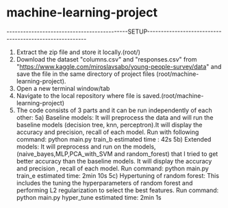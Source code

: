 # machine-learning-project
--------------------------------------------SETUP--------------------------------------------------------
1) Extract the zip file and store it locally.(root/)
2) Download the dataset "columns.csv" and "responses.csv" from "https://www.kaggle.com/miroslavsabo/young-people-survey/data" and save the file in the same directory of project files (root/machine-learning-project).
3) Open a new terminal window/tab
4) Navigate to the local repository where file is saved.(root/machine-learning-project) 
5) The code consists of 3 parts and it can be run independently of each other:
5a) Baseline models: It will preprocess the data and will run the baseline models (decision tree, knn, perceptron).It will display the accuracy and precision, recall of each model.
Run with following command: python main.py train_b
estimated time : 42s
5b) Extended models: It will preprocess and run on the models, (naive_bayes,MLP,PCA_with_SVM and random_forest) that I tried to get better accuracy than the baseline models. It will display the accuracy and precision , recall of each model.
Run command: python main.py train_e
estimated time: 2min 10s
5c) Hypertuning of random forest: This includes the tuning the hyperparameters of random forest and performing L2 regularization to select the best features. 
Run command: python main.py hyper_tune
estimated time: 2min 1s
	
